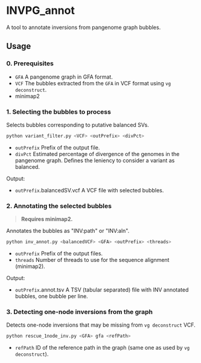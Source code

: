 # INVPG_annot
A tool to annotate inversions from pangenome graph bubbles.

## Usage

### 0. Prerequisites

- `GFA`  A pangenome graph in GFA format.
- `VCF`  The bubbles extracted from the `GFA` in VCF format using `vg deconstruct`.
- minimap2

### 1. Selecting the bubbles to process

Selects bubbles corresponding to putative balanced SVs.

```bash
python variant_filter.py <VCF> <outPrefix> <divPct>
```

- `outPrefix`  Prefix of the output file.
- `divPct`  Estimated percentage of divergence of the genomes in the pangenome graph. Defines the leniency to consider a variant as balanced.

Output: 
- `outPrefix`.balancedSV.vcf  A VCF file with selected bubbles.

### 2. Annotating the selected bubbles

> **Requires minimap2.**

Annotates the bubbles as "INV:path" or "INV:aln".

```bash
python inv_annot.py <balancedVCF> <GFA> <outPrefix> <threads>
```

- `outPrefix`  Prefix of the output files.
- `threads`  Number of threads to use for the sequence alignment (minimap2).

Output:
- `outPrefix`.annot.tsv  A TSV (tabular separated) file with INV annotated bubbles, one bubble per line.

### 3. Detecting one-node inversions from the graph

Detects one-node inversions that may be missing from `vg deconstruct` VCF.

```bash
python rescue_1node_inv.py <GFA> gfa <refPath>
```

- `refPath`  ID of the reference path in the graph (same one as used by `vg deconstruct`).
